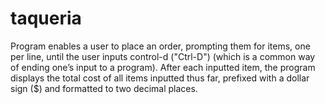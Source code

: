 # taqueria

Program enables a user to place an order, prompting them for items, one per line, until the user inputs control-d ("Ctrl-D") (which is a common way of ending one’s input to a program). After each inputted item, the program displays the total cost of all items inputted thus far, prefixed with a dollar sign ($) and formatted to two decimal places.
